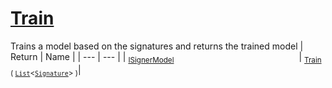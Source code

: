 # [Train](./IClassifier-100663478.md)

Trains a model based on the signatures and returns the trained model
| Return | Name | 
| --- | --- | 
| <sub>[ISignerModel](./../ISignerModel.md)</sub><img width=200/>| <sub>[Train](./IClassifier-100663478.md) ( [`List`](https://docs.microsoft.com/en-us/dotnet/api/System.Collections.Generic.List-1)\<[`Signature`](./../../Signature.md)> )</sub>| <br>


